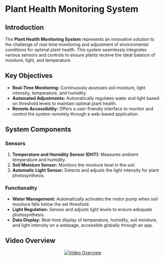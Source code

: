 # Plant Health Monitoring System

## Introduction
The **Plant Health Monitoring System** represents an innovative solution to the challenge of real-time monitoring and adjustment of environmental conditions for optimal plant health. This system seamlessly integrates various sensors and controls to ensure plants receive the ideal balance of moisture, light, and temperature.

## Key Objectives
- **Real-Time Monitoring:** Continuously assesses soil moisture, light intensity, temperature, and humidity.
- **Automated Adjustments:** Automatically regulates water and light based on threshold levels to maintain optimal plant health.
- **Remote Accessibility:** Offers a user-friendly interface to monitor and control the system remotely through a web-based application.

## System Components
### Sensors
1. **Temperature and Humidity Sensor (DHT):** Measures ambient temperature and humidity.
2. **Soil Moisture Sensor:** Monitors the moisture level in the soil.
3. **Automatic Light Sensor:** Detects and adjusts the light intensity for plant photosynthesis.

### Functionality
- **Water Management:** Automatically activates the motor pump when soil moisture falls below the set threshold.
- **Light Regulation:** Senses and adjusts light levels to ensure adequate photosynthesis.
- **Data Display:** Real-time display of temperature, humidity, soil moisture, and light intensity on a webpage, accessible globally through an app.

## Video Overview
<p align="center">
  <a href="https://www.youtube.com/watch?v=vZWT_qV5Bj4">
    <img src="https://img.youtube.com/vi/vZWT_qV5Bj4/maxresdefault.jpg" alt="Video Overview" style="max-width:100%;">
  </a>
</p>
